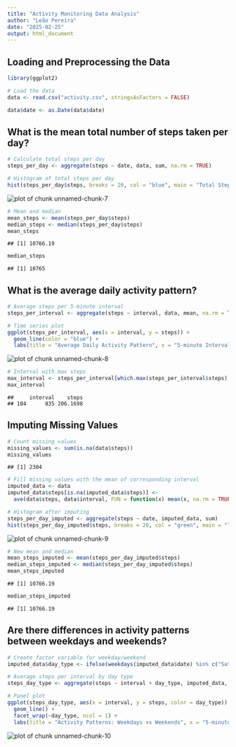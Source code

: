 ```yaml
---
title: "Activity Monitoring Data Analysis"
author: "Leão Pereira"
date: "2025-02-25"
output: html_document
---
```




## Loading and Preprocessing the Data


```r
library(ggplot2)

# Load the data
data <- read.csv("activity.csv", stringsAsFactors = FALSE)

data$date <- as.Date(data$date)
```

## What is the mean total number of steps taken per day?


```r
# Calculate total steps per day
steps_per_day <- aggregate(steps ~ date, data, sum, na.rm = TRUE)

# Histogram of total steps per day
hist(steps_per_day$steps, breaks = 20, col = "blue", main = "Total Steps per Day", xlab = "Steps")
```

![plot of chunk unnamed-chunk-7](figure/unnamed-chunk-7-1.png)

```r
# Mean and median
mean_steps <- mean(steps_per_day$steps)
median_steps <- median(steps_per_day$steps)
mean_steps
```

```
## [1] 10766.19
```

```r
median_steps
```

```
## [1] 10765
```

## What is the average daily activity pattern?


```r
# Average steps per 5-minute interval
steps_per_interval <- aggregate(steps ~ interval, data, mean, na.rm = TRUE)

# Time series plot
ggplot(steps_per_interval, aes(x = interval, y = steps)) +
  geom_line(color = "blue") +
  labs(title = "Average Daily Activity Pattern", x = "5-minute Interval", y = "Average Steps")
```

![plot of chunk unnamed-chunk-8](figure/unnamed-chunk-8-1.png)

```r
# Interval with max steps
max_interval <- steps_per_interval[which.max(steps_per_interval$steps), ]
max_interval
```

```
##     interval    steps
## 104      835 206.1698
```

## Imputing Missing Values


```r
# Count missing values
missing_values <- sum(is.na(data$steps))
missing_values
```

```
## [1] 2304
```

```r
# Fill missing values with the mean of corresponding interval
imputed_data <- data
imputed_data$steps[is.na(imputed_data$steps)] <- 
  ave(data$steps, data$interval, FUN = function(x) mean(x, na.rm = TRUE))[is.na(data$steps)]

# Histogram after imputing
steps_per_day_imputed <- aggregate(steps ~ date, imputed_data, sum)
hist(steps_per_day_imputed$steps, breaks = 20, col = "green", main = "Total Steps per Day (Imputed)", xlab = "Steps")
```

![plot of chunk unnamed-chunk-9](figure/unnamed-chunk-9-1.png)

```r
# New mean and median
mean_steps_imputed <- mean(steps_per_day_imputed$steps)
median_steps_imputed <- median(steps_per_day_imputed$steps)
mean_steps_imputed
```

```
## [1] 10766.19
```

```r
median_steps_imputed
```

```
## [1] 10766.19
```

## Are there differences in activity patterns between weekdays and weekends?


```r
# Create factor variable for weekday/weekend
imputed_data$day_type <- ifelse(weekdays(imputed_data$date) %in% c("Saturday", "Sunday"), "Weekend", "Weekday")

# Average steps per interval by day type
steps_day_type <- aggregate(steps ~ interval + day_type, imputed_data, mean)

# Panel plot
ggplot(steps_day_type, aes(x = interval, y = steps, color = day_type)) +
  geom_line() +
  facet_wrap(~day_type, ncol = 1) +
  labs(title = "Activity Patterns: Weekdays vs Weekends", x = "5-minute Interval", y = "Average Steps")
```

![plot of chunk unnamed-chunk-10](figure/unnamed-chunk-10-1.png)


